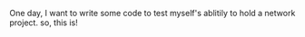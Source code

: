One day, I want to write some code to test myself's ablitily to hold a network project. so, this is!